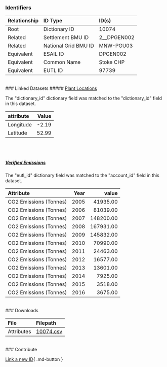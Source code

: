 ### Identifiers

| Relationship   | ID Type              | ID(s)       |
|:---------------|:---------------------|:------------|
| Root           | Dictionary ID        | 10074       |
| Related        | Settlement BMU ID    | 2__DPGEN002 |
| Related        | National Grid BMU ID | MNW-PGU03   |
| Equivalent     | ESAIL ID             | DPGEN002    |
| Equivalent     | Common Name          | Stoke CHP   |
| Equivalent     | EUTL ID              | 97739       |

<br>
### Linked Datasets
##### <a href="https://osuked.github.io/Power-Station-Dictionary/datasets/plant-locations">Plant Locations</a>



The "dictionary_id" dictionary field was matched to the "dictionary_id" field in this dataset.

| attribute   |   Value |
|:------------|--------:|
| Longitude   |   -2.19 |
| Latitude    |   52.99 |

<br><br>
##### <a href="https://osuked.github.io/Power-Station-Dictionary/datasets/verified-emissions">Verified Emissions</a>



The "eutl_id" dictionary field was matched to the "account_id" field in this dataset.

| Attribute              |   Year |     value |
|:-----------------------|-------:|----------:|
| CO2 Emissions (Tonnes) |   2005 |  41935.00 |
| CO2 Emissions (Tonnes) |   2006 |  81039.00 |
| CO2 Emissions (Tonnes) |   2007 | 148200.00 |
| CO2 Emissions (Tonnes) |   2008 | 167931.00 |
| CO2 Emissions (Tonnes) |   2009 | 145832.00 |
| CO2 Emissions (Tonnes) |   2010 |  70990.00 |
| CO2 Emissions (Tonnes) |   2011 |  24463.00 |
| CO2 Emissions (Tonnes) |   2012 |  16577.00 |
| CO2 Emissions (Tonnes) |   2013 |  13601.00 |
| CO2 Emissions (Tonnes) |   2014 |   7925.00 |
| CO2 Emissions (Tonnes) |   2015 |   3518.00 |
| CO2 Emissions (Tonnes) |   2016 |   3675.00 |


<br>
### Downloads


| File       | Filepath                                                                              |
|:-----------|:--------------------------------------------------------------------------------------|
| Attributes | [10074.csv](https://osuked.github.io/Power-Station-Dictionary/object_attrs/10074.csv) |


<br>
### Contribute

[Link a new ID](https://docs.google.com/forms/d/e/1FAIpQLSc5jRsQ7NgiLLXbwo9PUdwTQyuqbRwThltG56-o6NVSe7E_nw/viewform?usp=pp_url&entry.251912331=10074){ .md-button }